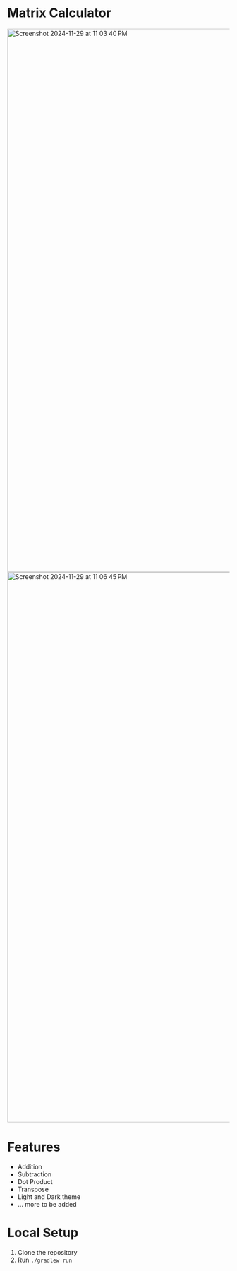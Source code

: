 # Matrix Calculator
<img width="1231" alt="Screenshot 2024-11-29 at 11 03 40 PM" src="https://github.com/user-attachments/assets/299f248a-3e5f-454f-8ba1-3fdab9dd9280">
<img width="1247" alt="Screenshot 2024-11-29 at 11 06 45 PM" src="https://github.com/user-attachments/assets/f5a16158-1292-4cfe-80e3-782ef355d7a0">

# Features
- Addition
- Subtraction
- Dot Product
- Transpose
- Light and Dark theme
- ... more to be added

# Local Setup
1. Clone the repository
2. Run `./gradlew run`
